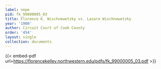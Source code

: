 ```yaml
---
label: nope
pid: fk_99000005_03
title: Florence K. Wischnewetzky vs. Lazare Wischnewetzky
year: '1900'
author: Circuit Court of Cook County
order: '454'
layout: single
collection: documents
---
```



{{< embed-pdf url=https://florencekelley.northwestern.edu/pdfs/fk_99000005_03.pdf >}}